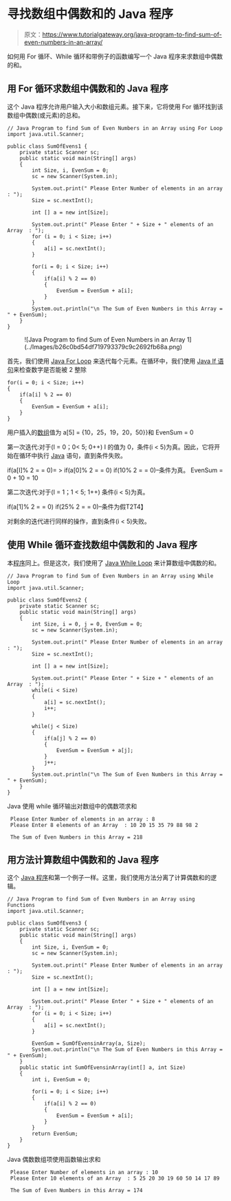 # 寻找数组中偶数和的 Java 程序

> 原文：<https://www.tutorialgateway.org/java-program-to-find-sum-of-even-numbers-in-an-array/>

如何用 For 循环、While 循环和带例子的函数编写一个 Java 程序来求数组中偶数的和。

## 用 For 循环求数组中偶数和的 Java 程序

这个 Java 程序允许用户输入大小和数组元素。接下来，它将使用 For 循环找到该数组中偶数(或元素)的总和。

```
// Java Program to find Sum of Even Numbers in an Array using For Loop
import java.util.Scanner;

public class SumOfEvens1 {
	private static Scanner sc;
	public static void main(String[] args) 
	{
		int Size, i, EvenSum = 0;
		sc = new Scanner(System.in);

		System.out.print(" Please Enter Number of elements in an array : ");
		Size = sc.nextInt();	

		int [] a = new int[Size];

		System.out.print(" Please Enter " + Size + " elements of an Array  : ");
		for (i = 0; i < Size; i++)
		{
			a[i] = sc.nextInt();
		}   

		for(i = 0; i < Size; i++)
		{
			if(a[i] % 2 == 0)
			{
				EvenSum = EvenSum + a[i]; 
			}
		}		
		System.out.println("\n The Sum of Even Numbers in this Array = " + EvenSum);
	}
}
```

<figure class="wp-block-image">![Java Program to find Sum of Even Numbers in an Array 1](../Images/b26c0bd54df719793379c9c2692fb68a.png)</figure>

首先，我们使用 [Java For Loop](https://www.tutorialgateway.org/java-for-loop/) 来迭代每个元素。在循环中，我们使用 [Java If 语句](https://www.tutorialgateway.org/java-if-statement/)来检查数字是否能被 2 整除

```
for(i = 0; i < Size; i++)
{
	if(a[i] % 2 == 0)
	{
		EvenSum = EvenSum + a[i]; 
	}
}
```

用户插入的[数组](https://www.tutorialgateway.org/java-array/)值为 a[5] = {10，25，19，20，50}}和 EvenSum = 0

第一次迭代:对于(I = 0；0< 5; 0++)
I 的值为 0，条件(i < 5)为真。因此，它将开始在循环中执行 [Java](https://www.tutorialgateway.org/java-tutorial/) 语句，直到条件失败。

if(a[I]% 2 = = 0)= > if(a[0]% 2 = = 0)
if(10% 2 = = 0)–条件为真。
EvenSum = 0 + 10 = 10

第二次迭代:对于(I = 1；1 < 5; 1++)
条件(i < 5)为真。

if(a[1]% 2 = = 0)
if(25% 2 = = 0)–条件为假T2T4】

对剩余的迭代进行同样的操作，直到条件(i < 5)失败。

## 使用 While 循环查找数组中偶数和的 Java 程序

本[程序](https://www.tutorialgateway.org/learn-java-programs/)同上。但是这次，我们使用了 [Java While Loop](https://www.tutorialgateway.org/java-while-loop/) 来计算数组中偶数的和。

```
// Java Program to find Sum of Even Numbers in an Array using While Loop
import java.util.Scanner;

public class SumOfEvens2 {
	private static Scanner sc;
	public static void main(String[] args) 
	{
		int Size, i = 0, j = 0, EvenSum = 0;
		sc = new Scanner(System.in);

		System.out.print(" Please Enter Number of elements in an array : ");
		Size = sc.nextInt();	

		int [] a = new int[Size];

		System.out.print(" Please Enter " + Size + " elements of an Array  : ");
		while(i < Size)
		{
			a[i] = sc.nextInt();
			i++;
		}   

		while(j < Size)
		{
			if(a[j] % 2 == 0)
			{
				EvenSum = EvenSum + a[j]; 
			}
			j++;
		}		
		System.out.println("\n The Sum of Even Numbers in this Array = " + EvenSum);
	}
}
```

Java 使用 while 循环输出对数组中的偶数项求和

```
 Please Enter Number of elements in an array : 8
 Please Enter 8 elements of an Array  : 10 20 15 35 79 88 98 2

 The Sum of Even Numbers in this Array = 218
```

## 用方法计算数组中偶数和的 Java 程序

这个 [Java 程序](https://www.tutorialgateway.org/learn-java-programs/)和第一个例子一样。这里，我们使用方法分离了计算偶数和的逻辑。

```
// Java Program to find Sum of Even Numbers in an Array using Functions
import java.util.Scanner;

public class SumOfEvens3 {
	private static Scanner sc;
	public static void main(String[] args) 
	{
		int Size, i, EvenSum = 0;
		sc = new Scanner(System.in);

		System.out.print(" Please Enter Number of elements in an array : ");
		Size = sc.nextInt();	

		int [] a = new int[Size];

		System.out.print(" Please Enter " + Size + " elements of an Array  : ");
		for (i = 0; i < Size; i++)
		{
			a[i] = sc.nextInt();
		}   

		EvenSum = SumOfEvensinArray(a, Size);
		System.out.println("\n The Sum of Even Numbers in this Array = " + EvenSum);
	}
	public static int SumOfEvensinArray(int[] a, int Size)
	{
		int i, EvenSum = 0;

		for(i = 0; i < Size; i++)
		{
			if(a[i] % 2 == 0)
			{
				EvenSum = EvenSum + a[i]; 
			}
		}	
		return EvenSum;
	}
}
```

Java 偶数数组项使用函数输出求和

```
 Please Enter Number of elements in an array : 10
 Please Enter 10 elements of an Array  : 5 25 20 30 19 60 50 14 17 89

 The Sum of Even Numbers in this Array = 174
```